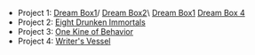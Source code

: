 - Project 1: [Dream Box1](https://www.youtube.com/watch?v=mr4ii2ZHtJg)/ [Dream Box2](https://www.youtube.com/watch?v=tnI2GrFANi4)\ [Dream Box1](https://www.youtube.com/watch?v=QKzLgEt-tzA) [Dream Box 4](https://www.youtube.com/watch?v=ll7GAGTcI7c)
- Project 2: [Eight Drunken Immortals](https://www.youtube.com/watch?v=0QnHOSRW9NU)
- Project 3: [One Kine of Behavior](https://www.youtube.com/watch?v=1VSWFzwovAE)
- Project 4: [Writer's Vessel](https://www.youtube.com/watch?v=ggL2tdPUkhE)

